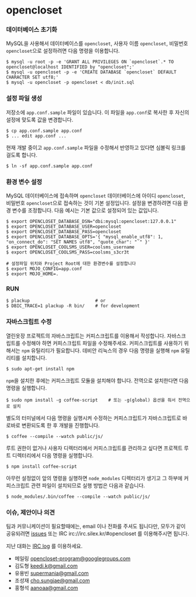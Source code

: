 opencloset
==========

### 데이터베이스 초기화

MySQL을 사용해서 데이터베이스를 `opencloset`, 사용자 이름 `opencloset`,
비밀번호 `opencloset`으로 설정하려면 다음 명령을 이용합니다.

    $ mysql -u root -p -e 'GRANT ALL PRIVILEGES ON `opencloset`.* TO opencloset@localhost IDENTIFIED by "opencloset";'
    $ mysql -u opencloset -p -e 'CREATE DATABASE `opencloset` DEFAULT CHARACTER SET utf8;'
    $ mysql -u opencloset -p opencloset < db/init.sql


### 설정 파일 생성

저장소에 `app.conf.sample` 파일이 있습니다.
이 파일을 `app.conf`로 복사한 후 자신의 설정에 맞도록 값을 변경합니다.

    $ cp app.conf.sample app.conf
    $ ... edit app.conf ...

현재 개발 중이고 `app.conf.sample` 파일을 수정해서 반영하고 있다면 심볼릭 링크를 걸도록 합니다.

    $ ln -sf app.conf.sample app.conf


### 환경 변수 설정

MySQL 데이터베이스에 접속하며 `opencloset` 데이터베이스에
아이디 `opencloset`, 비밀번호 `opencloset`으로 접속하는 것이 기본 설정입니다.
설정을 변경하려면 다음 환경 변수를 조정합니다.
다음 예시는 기본 값으로 설정되어 있는 값입니다.

    $ export OPENCLOSET_DATABASE_DSN="dbi:mysql:opencloset:127.0.0.1"
    $ export OPENCLOSET_DATABASE_USER=opencloset
    $ export OPENCLOSET_DATABASE_PASS=opencloset
    $ export OPENCLOSET_DATABASE_OPTS='{ "mysql_enable_utf8": 1, "on_connect_do": "SET NAMES utf8", "quote_char": "`" }'
    $ export OPENCLOSET_COOLSMS_USER=coolsms_username
    $ export OPENCLOSET_COOLSMS_PASS=coolsms_s3cr3t

    # 설정파일 위치와 Project Root에 대한 환경변수를 설정합니다
    $ export MOJO_CONFIG=app.conf
    $ export MOJO_HOME=.


### RUN

    $ plackup                         # or
    $ DBIC_TRACE=1 plackup -R bin/    # for development


### 자바스크립트 수정

열린옷장 프로젝트의 자바스크립트는 커피스크립트를 이용해서 작성합니다.
자바스크립트를 수정해야 하면 커피스크립트 파일을 수정해주세요.
커피스크립트를 사용하기 위해서는 `npm` 유틸리티가 필요합니다.
데비안 리눅스의 경우 다음 명령을 실행해 `npm` 유틸리티를 설치합니다.

    $ sudo apt-get install npm

`npm`을 설치한 후에는 커피스크립트 모듈을 설치해야 합니다.
전역으로 설치한다면 다음 명령을 실행합니다.

    $ sudo npm install -g coffee-script    # 또는 -g(global) 옵션을 줘서 전역으로 설치

별도의 터미널에서 다음 명령을 실행시켜 수정하는 커피스크립트가
자바스크립트로 바로바로 변환되도록 한 후 개발을 진행합니다.

    $ coffee --compile --watch public/js/

루트 권한이 없거나 사용자 디렉터리에서 커피스크립트를 관리하고 싶다면
프로젝트 루트 디렉터리에서 다음 명령을 실행합니다.

    $ npm install coffee-script

아무런 설정없이 앞의 명령을 실행하면 `node_modules` 디렉터리가 생기고
그 하부에 커피스크립트 관련 파일이 설치되므로 실행 방법은 다음과 같습니다.

    $ node_modules/.bin/coffee --compile --watch public/js/


### 이슈, 제안이나 의견

팀과 커뮤니케이션이 필요할때에는, email 이나 전화를 주셔도 됩니다만,
모두가 같이 공유되려면
[issues](https://github.com/opencloset/opencloset/issues) 또는 IRC
irc://irc.silex.kr/#opencloset 를 이용해주시면 됩니다.

지난 대화는 [IRC log](http://log.silex.kr/opencloset) 를 이용하세요.

- 메일링 <opencloset-program@googlegroups.com>
- 김도형 <keedi.k@gmail.com>
- 유용빈 <supermania@gmail.com>
- 조성재 <cho.sungjae@gmail.com>
- 홍형석 <aanoaa@gmail.com>

